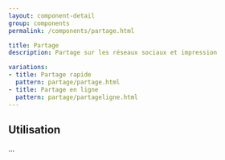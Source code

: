 ```yaml
---
layout: component-detail
group: components
permalink: /components/partage.html

title: Partage
description: Partage sur les réseaux sociaux et impression

variations:
- title: Partage rapide
  pattern: partage/partage.html
- title: Partage en ligne
  pattern: partage/partageligne.html
---
```


## Utilisation

...
